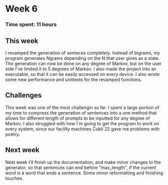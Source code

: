 # Week 6
### Time spent: 11 hours

## This week
I revamped the generation of senteces completely. Instead of bigrams, my program generates Ngrams depending on the N that user gives as a state. The generation can now be done on any degree of Markov, but on the user side I've limited it to 5 degrees of Markov. I also made the project into an executable, so that it can be easily accessed on every device. I also wrote some new performance and unittests for the revamped functions.

## Challenges
This week was one of the most challengin so far. I spent a large portion of my time to compress the generation of sentences into a one method that allows for different length of prompts to be inputted for any degree of Markov. I also struggled with how I'm going to get the program to work on every system, since our facility machines Cubli 22 gave me problems with poetry.

## Next week
Next week I'll finish up the documentation, and make minor changes to the generator, so that sentences can end before "max_length", if the current word is a word that ends a sentence.
Some minor reformatting and finishing touches.
